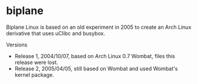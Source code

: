 # biplane

Biplane Linux is based on an old experiment in 2005 to create an Arch Linux
derivative that uses uClibc and busybox.

Versions

  * Release 1, 2004/10/07, based on Arch Linux 0.7 Wombat, files this release were lost.
  * Release 2, 2005/04/05, still based on Wombat and used Wombat's kernel package.

